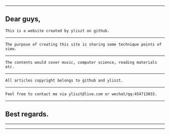 -------------------------------------------------------------------------------------------------------------------------------------------
Dear guys,
-------------------------------------------------------------------------------------------------------------------------------------------
    This is a website created by yliszt on github.  
-------------------------------------------------------------------------------------------------------------------------------------------
    The purpose of creating this site is sharing some technique points of view.
-------------------------------------------------------------------------------------------------------------------------------------------
    The contents would cover music, computer science, reading materials etc.
-------------------------------------------------------------------------------------------------------------------------------------------
    All articles copyright belongs to github and yliszt. 
-------------------------------------------------------------------------------------------------------------------------------------------
    Feel free to contact me via yliszt@live.com or wechat/qq:454713033.
-------------------------------------------------------------------------------------------------------------------------------------------
Best regards.
-------------------------------------------------------------------------------------------------------------------------------------------

-------------------------------------------------------------------------------------------------------------------------------------------

-------------------------------------------------------------------------------------------------------------------------------------------



